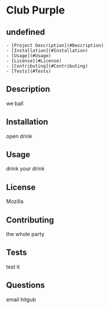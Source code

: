 # Club Purple
  ## undefined
    - [Project Description](#Description)
    - [Installation](#Installation)
    - [Usage](#Usage)
    - [License](#License)
    - [Contributing](#Contributing)
    - [Tests](#Tests)

  ## Description 
  we ball
   
  ## Installation 
   open drink 
  
  ## Usage 
  drink your drink 
  
  ## License 
  Mozilla
  
  ## Contributing 
  the whole party
  
  ## Tests 
  test it 
  
  ## Questions 
  email
  hitgub
  



